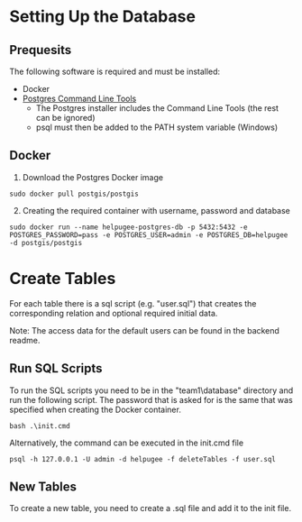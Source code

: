 # Setting Up the Database

## Prequesits
The following software is required and must be installed:
- Docker
- [Postgres Command Line Tools](https://www.postgresql.org/download/)
  - The Postgres installer includes the Command Line Tools (the rest can be ignored)
  - psql must then be added to the PATH system variable (Windows)


## Docker
1. Download the Postgres Docker image

`sudo docker pull postgis/postgis`

2. Creating the required container with username, password and database

`sudo docker run --name helpugee-postgres-db -p 5432:5432 -e POSTGRES_PASSWORD=pass -e POSTGRES_USER=admin -e POSTGRES_DB=helpugee -d postgis/postgis`

# Create Tables

For each table there is a sql script (e.g. "user.sql") that creates the corresponding relation and optional required initial data.

Note: The access data for the default users can be found in the backend readme.

## Run SQL Scripts

To run the SQL scripts you need to be in the "team1\database" directory and run the following script.
The password that is asked for is the same that was specified when creating the Docker container.

`bash .\init.cmd`

Alternatively, the command can be executed in the init.cmd file

`psql -h 127.0.0.1 -U admin -d helpugee -f deleteTables -f user.sql`


## New Tables
To create a new table, you need to create a .sql file and add it to the init file.
